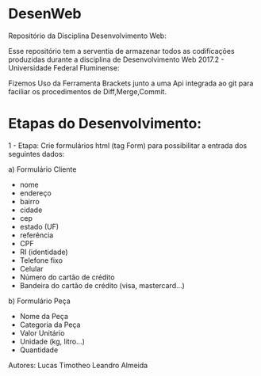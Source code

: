 # DesenWeb
Repositório da Disciplina Desenvolvimento Web:

Esse repositório tem a serventia de armazenar todos as codificações produzidas durante a disciplina de Desenvolvimento Web 2017.2 - Universidade Federal Fluminense:

Fizemos Uso da Ferramenta Brackets junto a uma Api integrada ao git para faciliar os procedimentos de Diff,Merge,Commit.

# Etapas do Desenvolvimento:

1 - Etapa: Crie formulários html (tag Form) para possibilitar a entrada dos seguintes dados:

 
a) Formulário Cliente
- nome
- endereço
- bairro
- cidade
- cep
- estado (UF)
- referência
- CPF
- RI (identidade)
- Telefone fixo
- Celular
- Número do cartão de crédito
- Bandeira do cartão de crédito (visa, mastercard...)

b) Formulário Peça
- Nome da Peça
- Categoria da Peça
- Valor Unitário
- Unidade (kg, litro...)
- Quantidade 


Autores: Lucas Timotheo 
         Leandro Almeida

